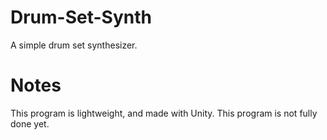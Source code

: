# Drum-Set-Synth
A simple drum set synthesizer.

# Notes
This program is lightweight, and made with Unity.
This program is not fully done yet.

